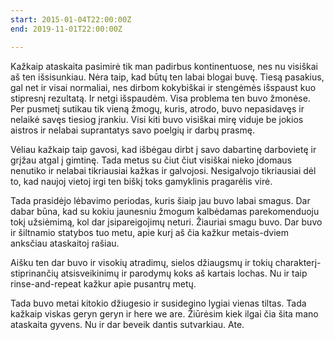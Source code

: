 ```yaml
---
start: 2015-01-04T22:00:00Z
end: 2019-11-01T22:00:00Z

---
```

Kažkaip ataskaita pasimirė tik man padirbus kontinentuose, nes nu visiškai aš ten išsisunkiau. Nėra taip, kad būtų ten labai blogai buvę. Tiesą pasakius, gal net ir visai normaliai, nes dirbom kokybiškai ir stengėmės išspaust kuo stipresnį rezultatą. Ir netgi išspaudėm. Visa problema ten buvo žmonėse. Per pusmetį sutikau tik vieną žmogų, kuris, atrodo, buvo nepasidavęs ir nelaikė savęs tiesiog įrankiu. Visi kiti buvo visiškai mirę viduje be jokios aistros ir nelabai suprantatys savo poelgių ir darbų prasmę.

Vėliau kažkaip taip gavosi, kad išbėgau dirbt į savo dabartinę darbovietę ir grįžau atgal į gimtinę. Tada metus su čiut čiut visiškai nieko įdomaus nenutiko ir nelabai tikriausiai kažkas ir galvojosi. Nesigalvojo tikriausiai dėl to, kad naujoj vietoj irgi ten biškį toks gamyklinis pragarėlis virė.

Tada prasidėjo lėbavimo periodas, kuris šiaip jau buvo labai smagus. Dar dabar būna, kad su kokiu jaunesniu žmogum kalbėdamas parekomenduoju tokį užsiėmimą, kol dar įsipareigojimų neturi. Žiauriai smagu buvo. Dar buvo ir šiltnamio statybos tuo metu, apie kurį aš čia kažkur metais-dviem anksčiau ataskaitoj rašiau.

Aišku ten dar buvo ir visokių atradimų, sielos džiaugsmų ir tokių charakterį-stiprinančių atsisveikinimų ir parodymų koks aš kartais lochas. Nu ir taip rinse-and-repeat kažkur apie pusantrų metų.

Tada buvo metai kitokio džiugesio ir susidegino lygiai vienas tiltas. Tada kažkaip viskas geryn geryn ir here we are. Žiūrėsim kiek ilgai čia šita mano ataskaita gyvens. Nu ir dar beveik dantis sutvarkiau. Ate.